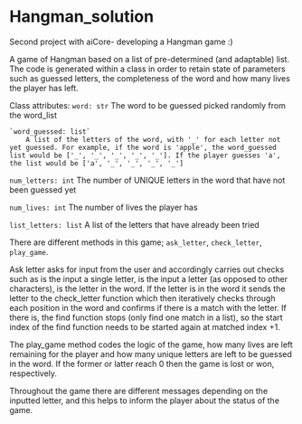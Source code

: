 # Hangman_solution

Second project with aiCore- developing a Hangman game :)

A game of Hangman based on a list of pre-determined (and adaptable) list. The code is generated within a class in order to retain state of parameters such as guessed letters, the completeness of the word and how many lives the player has left.

 Class attributes:
    `word: str`
        The word to be guessed picked randomly from the word_list
    
    `word_guessed: list`
        A list of the letters of the word, with '_' for each letter not yet guessed. For example, if the word is 'apple', the word_guessed list would be ['_', '_', '_', '_', '_']. If the player guesses 'a', the list would be ['a', '_', '_', '_', '_']
   
   `num_letters: int`
        The number of UNIQUE letters in the word that have not been guessed yet
   
   `num_lives: int`
        The number of lives the player has
   
   `list_letters: list`
        A list of the letters that have already been tried

There are different methods in this game; `ask_letter`, `check_letter`, `play_game`.

Ask letter asks for input from the user and accordingly carries out checks such as is the input a single letter, is the input a letter (as opposed to other characters), is the letter in the word. If the letter is in the word it sends the letter to the check_letter function which then iteratively checks through each position in the word and confirms if there is a match with the letter. If there is, the find function stops (only find one match in a list), so the start index of the find function needs to be started again at matched index +1.

The play_game method codes the logic of the game, how many lives are left remaining for the player and how many unique letters are left to be guessed in the word. If the former or latter reach 0 then the game is lost or won, respectively.

Throughout the game there are different messages depending on the inputted letter, and this helps to inform the player about the status of the game.

